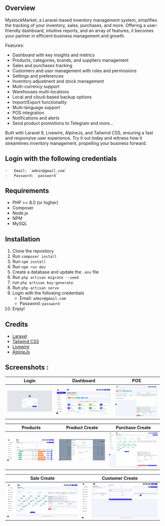 

## Overview 

MystockMarket, a Laravel-based inventory management system, simplifies the tracking of your inventory, sales, purchases, and more. Offering a user-friendly dashboard, intuitive reports, and an array of features, it becomes your partner in efficient business management and growth.

Features:
- Dashboard with key insights and metrics
- Products, categories, brands, and suppliers management
- Sales and purchases tracking
- Customers and user management with roles and permissions
- Settings and preferences
- Inventory adjustment and stock management
- Multi-currency support
- Warehouses multi-locations
- Local and cloud-based backup options
- Import/Export functionality
- Multi-language support
- POS integration
- Notifications and alerts
- Send product promotions to Telegram
    and more...

Built with Laravel 9, Livewire, AlpineJs, and Tailwind CSS, ensuring a fast and responsive user experience. Try it out today and witness how it streamlines inventory management, propelling your business forward.



## Login with the following credentials
    -   Email: `admin@gmail.com`
    -   Password: `password`

## Requirements

-   PHP >= 8.0 (or higher)
-   Composer
-   Node.js
-   NPM
-   MySQL

## Installation

1.  Clone the repository
2.  Run `composer install`
3.  Run `npm install`
4.  Run `npm run dev`
5.  Create a database and update the `.env` file
6.  Run `php artisan migrate --seed`
7.  run `php artisan key:generate`
8.  Run `php artisan serve`
9.  Login with the following credentials
    -   Email: `admin@gmail.com`
    -   Password: `password`
10.  Enjoy!



## Credits

-   [Laravel](https://laravel.com/)
-   [Tailwind CSS](https://tailwindcss.com/)
-   [Livewire](https://laravel-livewire.com/)
-   [AlpineJs]()

## Screenshots : 

| Login | Dashboard | POS |
| --- | --- | --- |
| ![Login](screens/login.png) | ![Dashboard](screens/dashboard.png) | ![POS](screens/pos.png) |

| Products | Product Create | Purchase Create |
| --- | --- | --- |
| ![Products](screens/products.png) | ![Product Create](screens/product-modal.png) | ![Purchase Create](screens/purchase-create.png) |

| Sale Create | Customer Create |
| --- | --- |
| ![Sale Create](screens/sale-create.png) | ![Customer Create](screens/customer-modal.png) |






